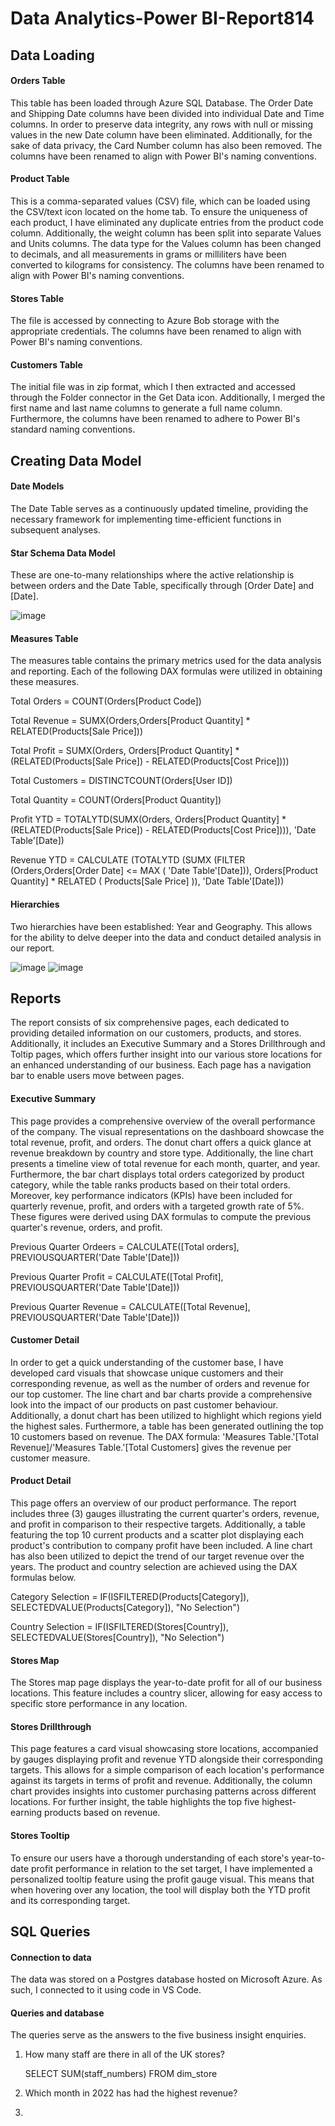 # Data Analytics-Power BI-Report814

## Data Loading
#### Orders Table
This table has been loaded through Azure SQL Database. The Order Date and Shipping Date columns have been divided into individual Date and Time columns.
In order to preserve data integrity, any rows with null or missing values in the new Date column have been eliminated.
Additionally, for the sake of data privacy, the Card Number column has also been removed. The columns have been renamed to align with Power BI's naming conventions.

#### Product Table
This is a comma-separated values (CSV) file, which can be loaded using the CSV/text icon located on the home tab.
To ensure the uniqueness of each product, I have eliminated any duplicate entries from the product code column.
Additionally, the weight column has been split into separate Values and Units columns.
The data type for the Values column has been changed to decimals, and all measurements in grams or milliliters have been converted to kilograms for consistency.
The columns have been renamed to align with Power BI's naming conventions.

#### Stores Table
The file is accessed by connecting to Azure Bob storage with the appropriate credentials.
The columns have been renamed to align with Power BI's naming conventions.

#### Customers Table
The initial file was in zip format, which I then extracted and accessed through the Folder connector in the Get Data icon.
Additionally, I merged the first name and last name columns to generate a full name column.
Furthermore, the columns have been renamed to adhere to Power BI's standard naming conventions.

## Creating Data Model
#### Date Models
The Date Table serves as a continuously updated timeline, providing the necessary framework for implementing time-efficient functions in subsequent analyses.

#### Star Schema Data Model
These are one-to-many relationships where the active relationship is between orders and the Date Table, specifically through [Order Date] and [Date].

![image](https://github.com/awwal85/data-analytics-power-bi-report814/assets/114372396/b80331e0-0e1a-41ed-acd5-6c49ab850ba8)


#### Measures Table
The measures table contains the primary metrics used for the data analysis and reporting. Each of the following DAX formulas were utilized in obtaining these measures.

Total Orders = COUNT(Orders[Product Code])

Total Revenue = SUMX(Orders,Orders[Product Quantity] * RELATED(Products[Sale Price]))

Total Profit = SUMX(Orders, Orders[Product Quantity] * (RELATED(Products[Sale Price]) - RELATED(Products[Cost Price])))

Total Customers = DISTINCTCOUNT(Orders[User ID])

Total Quantity = COUNT(Orders[Product Quantity])

Profit YTD = TOTALYTD(SUMX(Orders, Orders[Product Quantity] * (RELATED(Products[Sale Price]) - RELATED(Products[Cost Price]))), 'Date Table'[Date])

Revenue YTD = CALCULATE (TOTALYTD (SUMX (FILTER (Orders,Orders[Order Date] <= MAX ( 'Date Table'[Date])),
                              Orders[Product Quantity] * RELATED ( Products[Sale Price] )),
                        'Date Table'[Date]))
#### Hierarchies
Two hierarchies have been established: Year and Geography. This allows for the ability to delve deeper into the data and conduct detailed analysis in our report.

![image](https://github.com/awwal85/data-analytics-power-bi-report814/assets/114372396/f1f21506-56a5-4761-bd9e-dfa3af26ed7f)
![image](https://github.com/awwal85/data-analytics-power-bi-report814/assets/114372396/a072535f-1d08-441e-84fb-8db87c758e2d)

## Reports
The report consists of six comprehensive pages, each dedicated to providing detailed information on our customers, products, and stores. 
Additionally, it includes an Executive Summary and a Stores Drillthrough and Toltip pages, which offers further insight into our various store locations for an enhanced understanding of our business. Each page has a navigation bar to enable users move between pages.

#### Executive Summary
This page provides a comprehensive overview of the overall performance of the company. The visual representations on the dashboard showcase the total revenue, profit, and orders. The donut chart offers a quick glance at revenue breakdown by country and store type. Additionally, the line chart presents a timeline view of total revenue for each month, quarter, and year. Furthermore, the bar chart displays total orders categorized by product category, while the table ranks products based on their total orders. Moreover, key performance indicators (KPIs) have been included for quarterly revenue, profit, and orders with a targeted growth rate of 5%. These figures were derived using DAX formulas to compute the previous quarter's revenue, orders, and profit.

Previous Quarter Ordeers = CALCULATE([Total orders], PREVIOUSQUARTER('Date Table'[Date]))

Previous Quarter Profit = CALCULATE([Total Profit], PREVIOUSQUARTER('Date Table'[Date]))

Previous Quarter Revenue = CALCULATE([Total Revenue], PREVIOUSQUARTER('Date Table'[Date]))

#### Customer Detail 
In order to get a quick understanding of the customer base, I have developed card visuals that showcase unique customers and their corresponding revenue, as well as the number of orders and revenue for our top customer. The line chart and bar charts provide a comprehensive look into the impact of our products on past customer behaviour. Additionally, a donut chart has been utilized to highlight which regions yield the highest sales. Furthermore, a table has been generated outlining the top 10 customers based on revenue. The DAX formula: 'Measures Table.'[Total Revenue]/'Measures Table.'[Total Customers] gives the revenue per customer measure.

#### Product Detail 
This page offers an overview of our product performance. The report includes three (3) gauges illustrating the current quarter's orders, revenue, and profit in comparison to their respective targets. Additionally, a table featuring the top 10 current products and a scatter plot displaying each product's contribution to company profit have been included. A line chart has also been utilized to depict the trend of our target revenue over the years. The product and country selection are achieved using the DAX formulas below.

Category Selection = IF(ISFILTERED(Products[Category]), SELECTEDVALUE(Products[Category]), "No Selection")

Country Selection = IF(ISFILTERED(Stores[Country]), SELECTEDVALUE(Stores[Country]), "No Selection")

#### Stores Map
The Stores map page displays the year-to-date profit for all of our business locations. This feature includes a country slicer, allowing for easy access to specific store performance in any location.

#### Stores Drillthrough
This page features a card visual showcasing store locations, accompanied by gauges displaying profit and revenue YTD alongside their corresponding targets. This allows for a simple comparison of each location's performance against its targets in terms of profit and revenue. Additionally, the column chart provides insights into customer purchasing patterns across different locations. For further insight, the table highlights the top five highest-earning products based on revenue.

#### Stores Tooltip
To ensure our users have a thorough understanding of each store's year-to-date profit performance in relation to the set target, I have implemented a personalized tooltip feature using the profit gauge visual. This means that when hovering over any location, the tool will display both the YTD profit and its corresponding target.

## SQL Queries
#### Connection to data
The data was stored on a Postgres database hosted on Microsoft Azure. As such, I connected to it using code in VS Code.

#### Queries and database
The queries serve as the answers to the five business insight enquiries.

1. How many staff are there in all of the UK stores?
   
   SELECT 
     SUM(staff_numbers)
   FROM
     dim_store

3.  Which month in 2022 has had the highest revenue?

   
4.  




